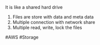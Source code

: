 It is like a shared hard drive 
1. Files are store with data and meta data 
2. Multiple connection with network share
3. Multiple read, write, lock the files 

#AWS #Storage 